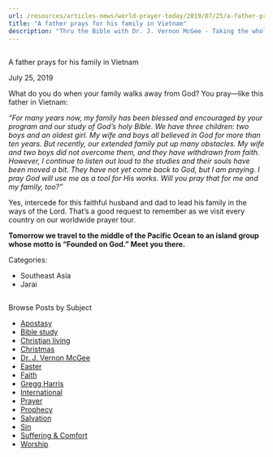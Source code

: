 ```yaml
---
url: /resources/articles-news/world-prayer-today/2019/07/25/a-father-prays-for-his-family-in-vietnam
title: "A father prays for his family in Vietnam"
description: "Thru the Bible with Dr. J. Vernon McGee - Taking the whole Word to the whole world"
---
```







## 
 A father prays for his family in Vietnam


July 25, 2019
![]()




What do you do when your family walks away from God? You pray—like this father in Vietnam:


*“For many years now, my family has been blessed and encouraged by your program and our study of God’s holy Bible. We have three children: two boys and an oldest girl. My wife and boys all believed in God for more than ten years. But recently, our extended family put up many obstacles. My wife and two boys did not overcome them, and they have withdrawn from faith. However, I continue to listen out loud to the studies and their souls have been moved a bit. They have not yet come back to God, but I am praying. I pray God will use me as a tool for His works. Will you pray that for me and my family, too?”*


Yes, intercede for this faithful husband and dad to lead his family in the ways of the Lord. That’s a good request to remember as we visit every country on our worldwide prayer tour. 


**Tomorrow we travel to the middle of the Pacific Ocean to an island group whose motto is “Founded on God.” Meet you there.**



Categories: 


* Southeast Asia
* Jarai









## 
 Browse Posts by Subject


* [Apostasy](/resources/articles-news/-in-tags/tags/Apostasy)
* [Bible study](/resources/articles-news/-in-tags/tags/Bible-study)
* [Christian living](/resources/articles-news/-in-tags/tags/Christian-living)
* [Christmas](/resources/articles-news/-in-tags/tags/Christmas)
* [Dr. J. Vernon McGee](/resources/articles-news/-in-tags/tags/Dr-J-Vernon-McGee)
* [Easter](/resources/articles-news/-in-tags/tags/easter)
* [Faith](/resources/articles-news/-in-tags/tags/Faith)
* [Gregg Harris](/resources/articles-news/-in-tags/tags/Gregg-Harris)
* [International](/resources/articles-news/-in-tags/tags/International)
* [Prayer](/resources/articles-news/-in-tags/tags/prayer)
* [Prophecy](/resources/articles-news/-in-tags/tags/Prophecy)
* [Salvation](/resources/articles-news/-in-tags/tags/Salvation)
* [Sin](/resources/articles-news/-in-tags/tags/sin)
* [Suffering & Comfort](/resources/articles-news/-in-tags/tags/Suffering-Comfort)
* [Worship](/resources/articles-news/-in-tags/tags/worship)






